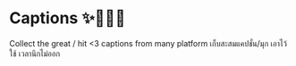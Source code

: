 # Captions ✨🎨👩‍🚀
Collect the great / hit &lt;3 captions from many platform
เก็บสะสมแคปชั่น/มุก เอาไว้ใช้ เวลานึกไม่ออก
